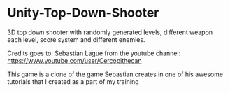 # Unity-Top-Down-Shooter
3D top down shooter with randomly generated levels, different weapon each level, score system and different enemies.


Credits goes to:
Sebastian Lague from the youtube channel:
https://www.youtube.com/user/Cercopithecan


This game is a clone of the game Sebastian creates in one of his awesome tutorials that I created as a part of my training
